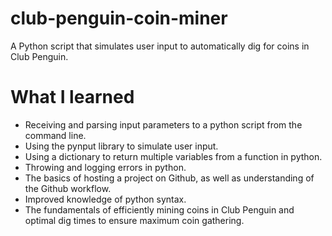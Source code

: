 # club-penguin-coin-miner
A Python script that simulates user input to automatically dig for coins in Club Penguin.

# What I learned
* Receiving and parsing input parameters to a python script from the command line.
* Using the pynput library to simulate user input.
* Using a dictionary to return multiple variables from a function in python.
* Throwing and logging errors in python.
* The basics of hosting a project on Github, as well as understanding of the Github workflow.
* Improved knowledge of python syntax.
* The fundamentals of efficiently mining coins in Club Penguin and optimal dig times to ensure maximum coin gathering.

